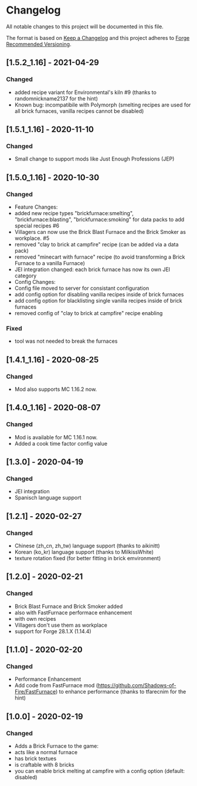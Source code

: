 # Changelog
All notable changes to this project will be documented in this file.

The format is based on [Keep a Changelog](http://keepachangelog.com/en/1.0.0/) and this project adheres to [Forge Recommended Versioning](https://mcforge.readthedocs.io/en/latest/conventions/versioning/).

## [1.5.2_1.16] - 2021-04-29
### Changed
- added recipe variant for Environmental's kiln #9 (thanks to randomnickname2137 for the hint)
- Known bug: incompatibile with Polymorph (smelting recipes are used for all brick furnaces, vanilla recipes cannot be disabled)

## [1.5.1_1.16] - 2020-11-10
### Changed
- Small change to support mods like Just Enough Professions (JEP)

## [1.5.0_1.16] - 2020-10-30
### Changed
- Feature Changes:
- added new recipe types "brickfurnace:smelting", "brickfurnace:blasting", "brickfurnace:smoking" for data packs to add special recipes #6
- Villagers can now use the Brick Blast Furnace and the Brick Smoker as workplace. #5
- removed "clay to brick at campfire" recipe (can be added via a data pack)
- removed "minecart with furnace" recipe (to avoid transforming a Brick Furnace to a vanilla Furnace)
- JEI integration changed: each brick furnace has now its own JEI category
- Config Changes:
- Config file moved to server for consistant configuration
- add config option for disabling vanilla recipes inside of brick furnaces
- add config option for blacklisting single vanilla recipes inside of brick furnaces
- removed config of "clay to brick at campfire" recipe enabling

### Fixed
- tool was not needed to break the furnaces

## [1.4.1_1.16] - 2020-08-25
### Changed
- Mod also supports MC 1.16.2 now.

## [1.4.0_1.16] - 2020-08-07
### Changed
- Mod is available for MC 1.16.1 now.
- Added a cook time factor config value

## [1.3.0] - 2020-04-19
### Changed
- JEI integration
- Spanisch language support

## [1.2.1] - 2020-02-27
### Changed
- Chinese (zh_cn, zh_tw) language support (thanks to aikinitt)
- Korean (ko_kr) language support (thanks to MilkissWhite)
- texture rotation fixed (for better fitting in brick emvironment)

## [1.2.0] - 2020-02-21
### Changed
- Brick Blast Furnace and Brick Smoker added
- also with FastFurnace performace enhancement
- with own recipes
- Villagers don't use them as workplace
- support for Forge 28.1.X (1.14.4)

## [1.1.0] - 2020-02-20
### Changed
- Performance Enhancement
- Add code from FastFurnace mod (https://github.com/Shadows-of-Fire/FastFurnace) to enhance performance (thanks to tfarecnim for the hint)

## [1.0.0] - 2020-02-19
### Changed
- Adds a Brick Furnace to the game:
- acts like a normal furnace
- has brick textues
- is craftable with 8 bricks
- you can enable brick melting at campfire with a config option (default: disabled)
